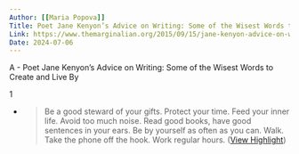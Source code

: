 ```yaml
---
Author: [[Maria Popova]]
Title: Poet Jane Kenyon’s Advice on Writing: Some of the Wisest Words to Create and Live By
Link: https://www.themarginalian.org/2015/09/15/jane-kenyon-advice-on-writing/
Date: 2024-07-06
---
```

A - Poet Jane Kenyon’s Advice on Writing: Some of the Wisest Words to Create and Live By

1
- > Be a good steward of your gifts. Protect your time. Feed your inner life. Avoid too much noise. Read good books, have good sentences in your ears. Be by yourself as often as you can. Walk. Take the phone off the hook. Work regular hours. ([View Highlight](https://read.readwise.io/read/01gtcy2kye5ppdfz5ac6894q22))
